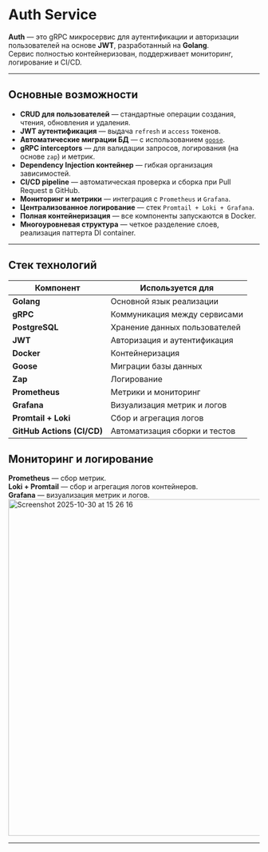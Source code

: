 # Auth Service

**Auth** — это gRPC микросервис для аутентификации и авторизации пользователей на основе **JWT**, разработанный на **Golang**.  
Сервис полностью контейнеризован, поддерживает мониторинг, логирование и CI/CD.

---

## Основные возможности

- **CRUD для пользователей** — стандартные операции создания, чтения, обновления и удаления.
- **JWT аутентификация** — выдача `refresh` и `access` токенов.
- **Автоматические миграции БД** — с использованием [`goose`](https://github.com/pressly/goose).
- **gRPC interceptors** — для валидации запросов, логирования (на основе `zap`) и метрик.
- **Dependency Injection контейнер** — гибкая организация зависимостей.
- **CI/CD pipeline** — автоматическая проверка и сборка при Pull Request в GitHub.
- **Мониторинг и метрики** — интеграция с `Prometheus` и `Grafana`.
- **Централизованное логирование** — стек `Promtail + Loki + Grafana`.
- **Полная контейнеризация** — все компоненты запускаются в Docker.
- **Многоуровневая структура** — четкое разделение слоев, реализация паттерта DI container.

---

## Стек технологий

| Компонент | Используется для |
|------------|------------------|
| **Golang** | Основной язык реализации |
| **gRPC** | Коммуникация между сервисами |
| **PostgreSQL** | Хранение данных пользователей |
| **JWT** | Авторизация и аутентификация |
| **Docker** | Контейнеризация |
| **Goose** | Миграции базы данных |
| **Zap** | Логирование |
| **Prometheus** | Метрики и мониторинг |
| **Grafana** | Визуализация метрик и логов |
| **Promtail + Loki** | Сбор и агрегация логов |
| **GitHub Actions (CI/CD)** | Автоматизация сборки и тестов |

## Мониторинг и логирование
**Prometheus** — сбор метрик.                                                                                                                                                                                                                                                  
**Loki + Promtail** — сбор и агрегация логов контейнеров.                                                                                                
**Grafana** — визуализация метрик и логов.
<img width="1109" height="675" alt="Screenshot 2025-10-30 at 15 26 16" src="https://github.com/user-attachments/assets/f9f2a4a5-c81e-4939-9f5b-3ed546faec67" />


---
